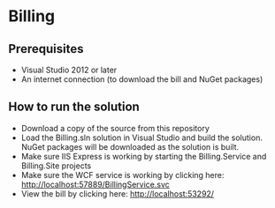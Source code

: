 # Billing

## Prerequisites
* Visual Studio 2012 or later
* An internet connection (to download the bill and NuGet packages)

## How to run the solution
* Download a copy of the source from this repository
* Load the Billing.sln solution in Visual Studio and build the solution. NuGet packages will be downloaded as the solution is built.
* Make sure IIS Express is working by starting the Billing.Service and Billing.Site projects
* Make sure the WCF service is working by clicking here: [http://localhost:57889/BillingService.svc](http://localhost:57889/BillingService.svc)
* View the bill by clicking here: [http://localhost:53292/](http://localhost:53292/)
